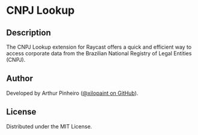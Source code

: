 # CNPJ Lookup

## Description

The CNPJ Lookup extension for Raycast offers a quick and efficient way to access corporate data from the Brazilian National Registry of Legal Entities (CNPJ).

## Author

Developed by Arthur Pinheiro ([@xilopaint on GitHub](https://github.com/xilopaint)).

## License

Distributed under the MIT License.
